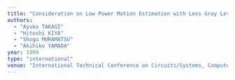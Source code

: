 ```yaml
---
title: "Consideration on Low Power Motion Estimation with Less Gray Level Images"
authors:
  - "Ayuko TAKAGI"
  - "Hitoshi KIYA"
  - "Shogo MURAMATSU"
  - "Akihiko YAMADA"
year: 1999
type: "international"
venue: "International Technical Conference on Circuits/Systems, Computers and Communications, Vol. 1, pp. 9-12, Niigata, Japan, 1999-07-01."
---
```

